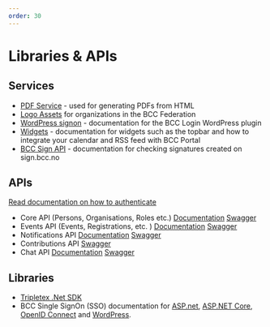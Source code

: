 ```yaml
---
order: 30
---
```


# Libraries & APIs

## Services

- [PDF Service](https://developer.bcc.no/pdf-service) - used for generating PDFs from HTML
- [Logo Assets](https://developer.bcc.no/bcc-design) for organizations in the BCC Federation
- [WordPress signon](https://developer.bcc.no/bcc-wp) - documentation for the BCC Login WordPress plugin
- [Widgets](https://developer.bcc.no/bcc-widgets) - documentation for widgets such as the topbar and how to integrate your calendar and RSS feed with BCC Portal
- [BCC Sign API](https://developer.bcc.no/bcc-sign) - documentation for checking signatures created on sign.bcc.no

## APIs

[Read documentation on how to authenticate](./apis/index.md)

- Core API (Persons, Organisations, Roles etc.) [Documentation](https://developer.bcc.no/bcc-core-api) [Swagger](https://api.bcc.no/docs/?urls.primaryName=Core%20documentation)
- Events API (Events, Registrations, etc. ) [Documentation](https://developer.bcc.no/bcc-events-cms) [Swagger](https://api.bcc.no/docs)
- Notifications API [Documentation](https://developer.bcc.no/bcc-notifications) [Swagger](https://api.bcc.no/notifications/Swagger)
- Contributions API [Swagger](https://sandbox-api.bcc.no/docs/?urls.primaryName=Contributions%20documentation)
- Chat API [Documentation](https://developer.bcc.no/bcc-chat) [Swagger](https://api.bcc.no/docs/?urls.primaryName=Chat%20documentation)

## Libraries

- [Tripletex .Net SDK](https://github.com/bcc-code/tripletex-client-dotnet)
- BCC Single SignOn (SSO) documentation for [ASP.net](signon/asp_net.md), [ASP.NET Core](signon/asp_net-core.md), [OpenID Connect](signon/openid-connect.md) and [WordPress](https://developer.bcc.no/bcc-wp).
